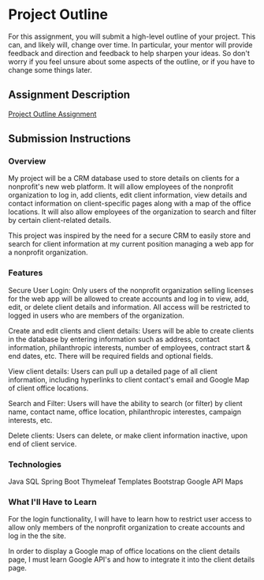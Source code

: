 # Project Outline
For this assignment, you will submit a high-level outline of your project. This can, and likely will, change over time. In particular, your mentor will provide feedback and direction and feedback to help sharpen your ideas. So don't worry if you feel unsure about some aspects of the outline, or if you have to change some things later.

## Assignment Description
[Project Outline Assignment](https://education.launchcode.org/liftoff/assignments/project-outline/)

## Submission Instructions

### Overview
My project will be a CRM database used to store details on clients for a nonprofit's new web platform. It will allow employees of the nonprofit organization to log in, add clients, edit client information, view details and contact information on client-specific pages along with a map of the office locations. It will also allow employees of the organization to search and filter by certain client-related details.

This project was inspired by the need for a secure CRM to easily store and search for client information at my current position managing a web app for a nonprofit organization.

### Features
Secure User Login: Only users of the nonprofit organization selling licenses for the web app will be allowed to create accounts and log in to view, add, edit, or delete client details and information. All access will be restricted to logged in users who are members of the organization.

Create and edit clients and client details: Users will be able to create clients in the database by entering information such as address, contact information, philanthropic interests, number of employees, contract start & end dates, etc. There will be required fields and optional fields. 

View client details: Users can pull up a detailed page of all client information, including hyperlinks to client contact's email and Google Map of client office locations.

Search and Filter: Users will have the ability to search (or filter) by client name, contact name, office location, philanthropic interestes, campaign interests, etc.

Delete clients: Users can delete, or make client information inactive, upon end of client service.

### Technologies
Java
SQL 
Spring Boot
Thymeleaf Templates
Bootstrap
Google API Maps

### What I'll Have to Learn
For the login functionality, I will have to learn how to restrict user access to allow only members of the nonprofit organization to create accounts and log in the the site.

In order to display a Google map of office locations on the client details page, I must learn Google API's and how to integrate it into the client details page.
